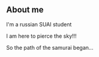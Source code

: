 ## About me
I'm a russian SUAI student


I am here to pierce the sky!!!


So the path of the samurai began...
